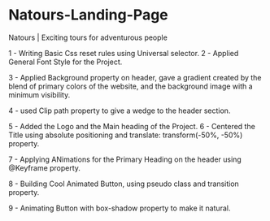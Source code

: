 # Natours-Landing-Page

Natours | Exciting tours for adventurous people

1 - Writing Basic Css reset rules using Universal selector.
2 - Applied General Font Style for the Project.

3 - Applied Background property on header, gave a gradient created by the blend of primary colors of the website, and the background image with a minimum visibility.

4 - used Clip path property to give a wedge to the header section.

5 - Added the Logo and the Main heading of the Project.
6 - Centered the Title using absolute positioning and translate: transform(-50%, -50%) property.

7 - Applying ANimations for the Primary Heading on the header using @Keyframe property.

8 - Building Cool Animated Button, using pseudo class and transition property.

9 - Animating Button with box-shadow property to make it natural.
